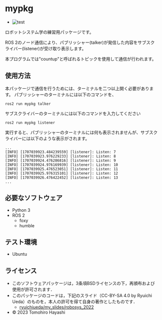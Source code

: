 # mypkg
* ![test](https://github.com/tompsonpiano/ros2_ws/actions/workflows/test.yml/badge.svg)

ロボットシステム学の練習用パッケージです。

ROS 2のノード通信により、パブリッシャー(talker)が発信した内容をサブスクライバー(listener)が受け取り表示します。

本プログラムでは"countup"と呼ばれるトピックを使用して通信が行われます。

## 使用方法
本パッケージで通信を行うためには、ターミナルを二つ以上開く必要があります。
パブリッシャーのターミナルには以下のコマンドを、
```
ros2 run mypkg talker
```

サブスクライバーのターミナルには以下のコマンドを入力してください
```
ros2 run mypkg listener
```

実行すると、パブリッシャーのターミナルには何も表示されませんが、サブスクライバーには以下のような表示がされます。
```
...
[INFO] [1707039923.484239559] [listener]: Listen: 7
[INFO] [1707039923.976229233] [listener]: Listen: 8
[INFO] [1707039924.476286816] [listener]: Listen: 9
[INFO] [1707039924.976169939] [listener]: Listen: 10
[INFO] [1707039925.476523051] [listener]: Listen: 11
[INFO] [1707039925.976315101] [listener]: Listen: 12
[INFO] [1707039926.476422452] [listener]: Listen: 13
...
```


## 必要なソフトウェア
* Python 3
* ROS 2 
    * foxy
    * humble

## テスト環境
* Ubuntu


## ライセンス
* このソフトウェアパッケージは，3条項BSDライセンスの下，再頒布および使用が許可されます．
* このパッケージのコードは，下記のスライド（CC-BY-SA 4.0 by Ryuichi Ueda）のものを，本人の許可を得て自身の著作としたものです．
    * [ryuichiueda/my_slides/robosys_2022](https://github.com/ryuichiueda/my_slides/tree/master/robosys_2022)
* © 2023 Tomohiro Hayashi
